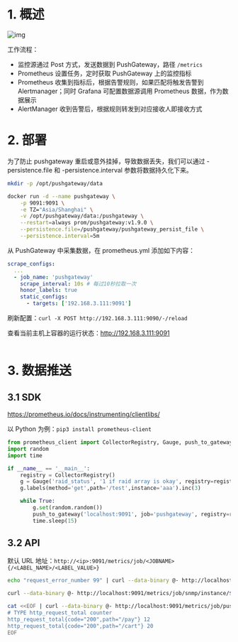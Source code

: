 # 1. 概述

![img](https://cdn.jsdelivr.net/gh/elihe2011/bedgraph@master/prometheus/push-gateway.png)

工作流程：

- 监控源通过 Post 方式，发送数据到 PushGateway，路径 `/metrics`
- Prometheus 设置任务，定时获取 PushGateway 上的监控指标
- Prometheus 收集到指标后，根据告警规则，如果匹配将触发告警到 Alertmanager；同时 Grafana 可配置数据源调用 Prometheus 数据，作为数据展示
- AlertManager 收到告警后，根据规则转发到对应接收人即接收方式



# 2. 部署

为了防止 pushgateway 重启或意外挂掉，导致数据丢失，我们可以通过 -persistence.file 和 -persistence.interval 参数将数据持久化下来。

```bash
mkdir -p /opt/pushgateway/data

docker run -d --name pushgateway \
    -p 9091:9091 \
    -e TZ="Asia/Shanghai" \
    -v /opt/pushgateway/data:/pushgateway \
    --restart=always prom/pushgateway:v1.9.0 \
    --persistence.file=/pushgateway/pushgateway_persist_file \
    --persistence.interval=5m
```



从 PushGateway 中采集数据，在 prometheus.yml 添加如下内容：

```yaml
scrape_configs:
  ...
  - job_name: 'pushgateway'
    scrape_interval: 10s # 每过10秒拉取一次
    honor_labels: true
    static_configs:
      - targets: ['192.168.3.111:9091']
```

刷新配置：`curl -X POST http://192.168.3.111:9090/-/reload`



查看当前主机上容器的运行状态：http://192.168.3.111:9091


```bash

```



# 3. 数据推送

## 3.1 SDK

https://prometheus.io/docs/instrumenting/clientlibs/

以 Python 为例：`pip3 install prometheus-client`

```python
from prometheus_client import CollectorRegistry, Gauge, push_to_gateway
import random
import time

if __name__ == '__main__':
    registry = CollectorRegistry()
    g = Gauge('raid_status', '1 if raid array is okay', registry=registry)
    g.labels(method='get',path='/test',instance='aaa').inc(3)

    while True:
        g.set(random.random())
        push_to_gateway('localhost:9091', job='pushgateway', registry=registry)
        time.sleep(15)
```



## 3.2 API

默认 URL 地址：`http://<ip>:9091/metrics/job/<JOBNAME>{/<LABEL_NAME>/<LABEL_VALUE>} `



```bash
echo "request_error_number 99" | curl --data-binary @- http://localhost:9091/metrics/job/link_job

curl --data-binary @- http://localhost:9091/metrics/job/snmp/instance/$ip

cat <<EOF | curl --data-binary @- http://localhost:9091/metrics/job/pushgateway/instance/10.40.80.1
# TYPE http_request_total counter
http_request_total{code="200",path="/pay"} 12
http_request_total{code="200",path="/cart"} 20
EOF
```





